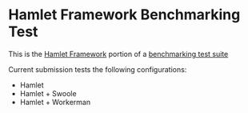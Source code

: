 # Hamlet Framework Benchmarking Test

This is the [Hamlet Framework](https://github.com/hamlet-framework) portion of a [benchmarking test suite](../)

Current submission tests the following configurations:

- Hamlet
- Hamlet + Swoole
- Hamlet + Workerman
